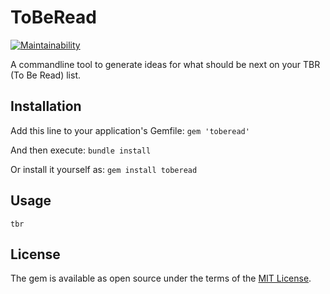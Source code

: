 # ToBeRead

[![Maintainability](https://api.codeclimate.com/v1/badges/7954005c49836feb5893/maintainability)](https://codeclimate.com/github/ChronoSerrano/toberead/maintainability)

A commandline tool to generate ideas for what should be next on your TBR (To Be Read) list.

## Installation

Add this line to your application's Gemfile: `gem 'toberead'`

And then execute: `bundle install`

Or install it yourself as: `gem install toberead`

## Usage

`tbr`

<!-- # ## Development
#
# After checking out the repo, run `bin/setup` to install dependencies. Then, run `rake spec` to run the tests. You can also run # `bin/console` for an interactive prompt that will allow you to experiment.
#
# To install this gem onto your local machine, run `bundle exec rake install`. To release a new version, update the version # # # number in `version.rb`, and then run `bundle exec rake release`, which will create a git tag for the version, push git commits # and the created tag, and push the `.gem` file to [rubygems.org](https://rubygems.org).
#
# ## Contributing
#
# Bug reports and pull requests are welcome on GitHub at https://github.com/[USERNAME]/toberead. -->

## License

The gem is available as open source under the terms of the [MIT License](https://opensource.org/licenses/MIT).
